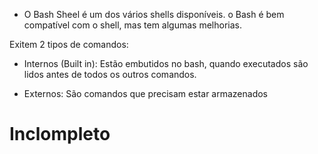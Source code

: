 
- O Bash Sheel é um dos vários shells disponíveis. o Bash é bem compatível com o shell, mas tem algumas melhorias.


Exitem 2 tipos de comandos:

- Internos (Built in): Estão embutidos no bash, quando executados são lidos antes de todos os outros comandos.

- Externos: São comandos que precisam estar armazenados 

# Inclompleto